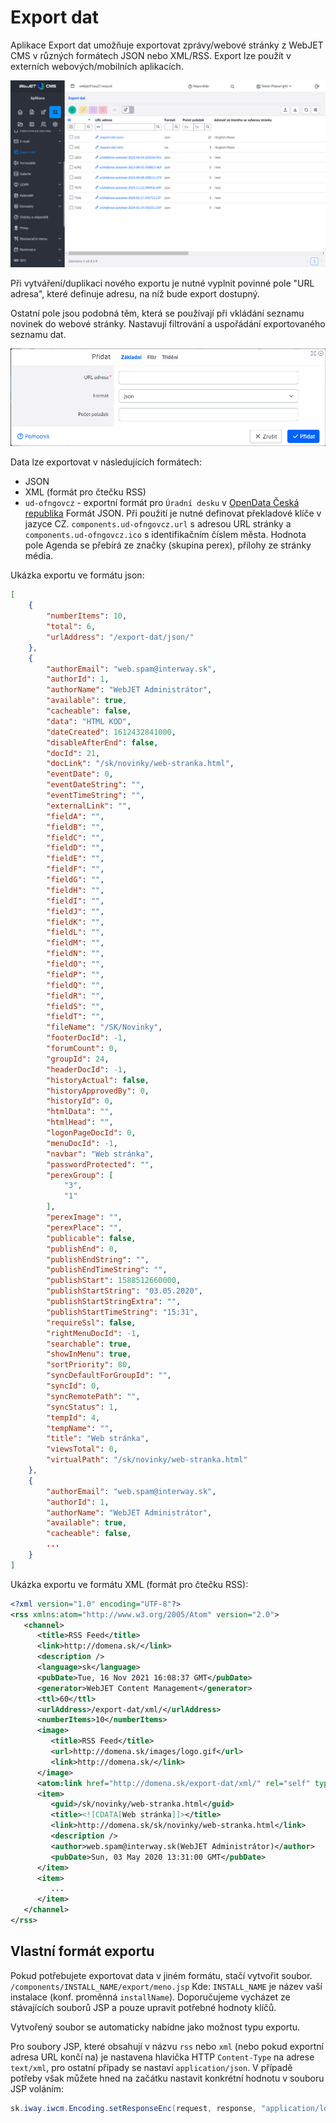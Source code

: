 # Export dat

Aplikace Export dat umožňuje exportovat zprávy/webové stránky z WebJET CMS v různých formátech JSON nebo XML/RSS. Export lze použít v externích webových/mobilních aplikacích.

![](exportDat-datatable.png)

Při vytváření/duplikaci nového exportu je nutné vyplnit povinné pole "URL adresa", které definuje adresu, na níž bude export dostupný.

Ostatní pole jsou podobná těm, která se používají při vkládání seznamu novinek do webové stránky. Nastavují filtrování a uspořádání exportovaného seznamu dat.

![](exportDat-editor.png)

Data lze exportovat v následujících formátech:
- JSON
- XML (formát pro čtečku RSS)
- `ud-ofngovcz` - exportní formát pro `Úradní desku` v [OpenData Česká republika](https://ofn.gov.cz/úřední-desky/2021-07-20/) Formát JSON. Při použití je nutné definovat překladové klíče v jazyce CZ. `components.ud-ofngovcz.url` s adresou URL stránky a `components.ud-ofngovcz.ico` s identifikačním číslem města. Hodnota pole Agenda se přebírá ze značky (skupina perex), přílohy ze stránky média.

Ukázka exportu ve formátu json:

```json
[
    {
        "numberItems": 10,
        "total": 6,
        "urlAddress": "/export-dat/json/"
    },
    {
        "authorEmail": "web.spam@interway.sk",
        "authorId": 1,
        "authorName": "WebJET Administrátor",
        "available": true,
        "cacheable": false,
        "data": "HTML KOD",
        "dateCreated": 1612432841000,
        "disableAfterEnd": false,
        "docId": 21,
        "docLink": "/sk/novinky/web-stranka.html",
        "eventDate": 0,
        "eventDateString": "",
        "eventTimeString": "",
        "externalLink": "",
        "fieldA": "",
        "fieldB": "",
        "fieldC": "",
        "fieldD": "",
        "fieldE": "",
        "fieldF": "",
        "fieldG": "",
        "fieldH": "",
        "fieldI": "",
        "fieldJ": "",
        "fieldK": "",
        "fieldL": "",
        "fieldM": "",
        "fieldN": "",
        "fieldO": "",
        "fieldP": "",
        "fieldQ": "",
        "fieldR": "",
        "fieldS": "",
        "fieldT": "",
        "fileName": "/SK/Novinky",
        "footerDocId": -1,
        "forumCount": 0,
        "groupId": 24,
        "headerDocId": -1,
        "historyActual": false,
        "historyApprovedBy": 0,
        "historyId": 0,
        "htmlData": "",
        "htmlHead": "",
        "logonPageDocId": 0,
        "menuDocId": -1,
        "navbar": "Web stránka",
        "passwordProtected": "",
        "perexGroup": [
            "3",
            "1"
        ],
        "perexImage": "",
        "perexPlace": "",
        "publicable": false,
        "publishEnd": 0,
        "publishEndString": "",
        "publishEndTimeString": "",
        "publishStart": 1588512660000,
        "publishStartString": "03.05.2020",
        "publishStartStringExtra": "",
        "publishStartTimeString": "15:31",
        "requireSsl": false,
        "rightMenuDocId": -1,
        "searchable": true,
        "showInMenu": true,
        "sortPriority": 80,
        "syncDefaultForGroupId": "",
        "syncId": 0,
        "syncRemotePath": "",
        "syncStatus": 1,
        "tempId": 4,
        "tempName": "",
        "title": "Web stránka",
        "viewsTotal": 0,
        "virtualPath": "/sk/novinky/web-stranka.html"
    },
    {
        "authorEmail": "web.spam@interway.sk",
        "authorId": 1,
        "authorName": "WebJET Administrátor",
        "available": true,
        "cacheable": false,
        ...
    }
]
```

Ukázka exportu ve formátu XML (formát pro čtečku RSS):

```xml
<?xml version="1.0" encoding="UTF-8"?>
<rss xmlns:atom="http://www.w3.org/2005/Atom" version="2.0">
   <channel>
      <title>RSS Feed</title>
      <link>http://domena.sk/</link>
      <description />
      <language>sk</language>
      <pubDate>Tue, 16 Nov 2021 16:08:37 GMT</pubDate>
      <generator>WebJET Content Management</generator>
      <ttl>60</ttl>
      <urlAddress>/export-dat/xml/</urlAddress>
      <numberItems>10</numberItems>
      <image>
         <title>RSS Feed</title>
         <url>http://domena.sk/images/logo.gif</url>
         <link>http://domena.sk/</link>
      </image>
      <atom:link href="http://domena.sk/export-dat/xml/" rel="self" type="application/rss+xml" />
      <item>
         <guid>/sk/novinky/web-stranka.html</guid>
         <title><![CDATA[Web stránka]]></title>
         <link>http://domena.sk/sk/novinky/web-stranka.html</link>
         <description />
         <author>web.spam@interway.sk(WebJET Administrátor)</author>
         <pubDate>Sun, 03 May 2020 13:31:00 GMT</pubDate>
      </item>
      <item>
         ...
      </item>
   </channel>
</rss>
```

## Vlastní formát exportu

Pokud potřebujete exportovat data v jiném formátu, stačí vytvořit soubor. `/components/INSTALL_NAME/export/meno.jsp` Kde: `INSTALL_NAME` je název vaší instalace (konf. proměnná `installName`). Doporučujeme vycházet ze stávajících souborů JSP a pouze upravit potřebné hodnoty klíčů.

Vytvořený soubor se automaticky nabídne jako možnost typu exportu.

Pro soubory JSP, které obsahují v názvu `rss` nebo `xml` (nebo pokud exportní adresa URL končí na) je nastavena hlavička HTTP `Content-Type` na adrese `text/xml`, pro ostatní případy se nastaví `application/json`. V případě potřeby však můžete hned na začátku nastavit konkrétní hodnotu v souboru JSP voláním:

```java
sk.iway.iwcm.Encoding.setResponseEnc(request, response, "application/ld+json");
```
